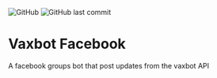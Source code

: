 ![GitHub](https://img.shields.io/github/license/vaxbot/vaxbot-facebook)
![GitHub last commit](https://img.shields.io/github/last-commit/vaxbot/vaxbot-facebook)
# Vaxbot Facebook

A facebook groups bot that post updates from the vaxbot API
